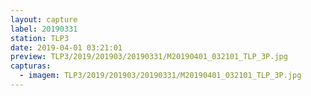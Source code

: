 ```yaml
---
layout: capture
label: 20190331
station: TLP3
date: 2019-04-01 03:21:01
preview: TLP3/2019/201903/20190331/M20190401_032101_TLP_3P.jpg
capturas:
  - imagem: TLP3/2019/201903/20190331/M20190401_032101_TLP_3P.jpg
---
```


